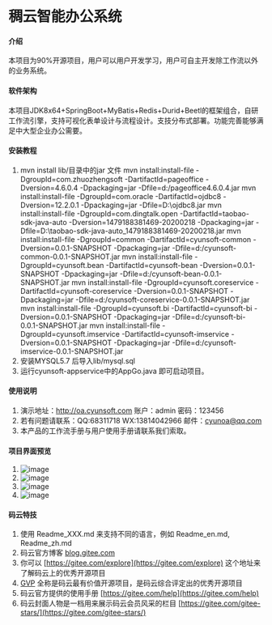 # 稠云智能办公系统

#### 介绍
本项目为90%开源项目，用户可以用户开发学习，用户可自主开发除工作流以外的业务系统。

#### 软件架构
本项目JDK8x64+SpringBoot+MyBatis+Redis+Durid+Beetl的框架组合，自研工作流引擎，支持可视化表单设计与流程设计。支技分布式部署。功能完善能够满足中大型企业办公需要。


#### 安装教程

1.  mvn install lib/目录中的jar 文件
		mvn install:install-file -DgroupId=com.zhuozhengsoft -DartifactId=pageoffice -Dversion=4.6.0.4  -Dpackaging=jar  -Dfile=d:/pageoffice4.6.0.4.jar
		mvn install:install-file -DgroupId=com.oracle -DartifactId=ojdbc8 -Dversion=12.2.0.1 -Dpackaging=jar -Dfile=D:\ojdbc8.jar
		mvn install:install-file -DgroupId=com.dingtalk.open -DartifactId=taobao-sdk-java-auto -Dversion=1479188381469-20200218 -Dpackaging=jar -Dfile=D:\taobao-sdk-java-auto_1479188381469-20200218.jar
		mvn install:install-file -DgroupId=common -DartifactId=cyunsoft-common -Dversion=0.0.1-SNAPSHOT  -Dpackaging=jar  -Dfile=d:/cyunsoft-common-0.0.1-SNAPSHOT.jar
		mvn install:install-file -DgroupId=cyunsoft.bean -DartifactId=cyunsoft-bean -Dversion=0.0.1-SNAPSHOT  -Dpackaging=jar  -Dfile=d:/cyunsoft-bean-0.0.1-SNAPSHOT.jar
		mvn install:install-file -DgroupId=cyunsoft.coreservice -DartifactId=cyunsoft-coreservice -Dversion=0.0.1-SNAPSHOT  -Dpackaging=jar  -Dfile=d:/cyunsoft-coreservice-0.0.1-SNAPSHOT.jar
		mvn install:install-file -DgroupId=cyunsoft.bi -DartifactId=cyunsoft-bi -Dversion=0.0.1-SNAPSHOT  -Dpackaging=jar  -Dfile=d:/cyunsoft-bi-0.0.1-SNAPSHOT.jar
		mvn install:install-file -DgroupId=cyunsoft.imservice -DartifactId=cyunsoft-imservice -Dversion=0.0.1-SNAPSHOT  -Dpackaging=jar  -Dfile=d:/cyunsoft-imservice-0.0.1-SNAPSHOT.jar
2.  安装MYSQL5.7 后导入lib/mysql.sql
3.  运行cyunsoft-appservice中的AppGo.java 即可启动项目。

#### 使用说明

1.  演示地址：http://oa.cyunsoft.com 账户：admin 密码：123456
2.  若有问题请联系：QQ:68311718 WX:13814042966 邮件：cyunoa@qq.com
3.  本产品的工作流手册与用户使用手册请联系我们索取。

#### 项目界面预览

1.  ![image](http://www.cyunsoft.com/main0.png)
2.  ![image](http://www.cyunsoft.com/main1.png)
3.  ![image](http://www.cyunsoft.com/main2.png)
4.  ![image](http://www.cyunsoft.com/main3.png)


#### 码云特技

1.  使用 Readme\_XXX.md 来支持不同的语言，例如 Readme\_en.md, Readme\_zh.md
2.  码云官方博客 [blog.gitee.com](https://blog.gitee.com)
3.  你可以 [https://gitee.com/explore](https://gitee.com/explore) 这个地址来了解码云上的优秀开源项目
4.  [GVP](https://gitee.com/gvp) 全称是码云最有价值开源项目，是码云综合评定出的优秀开源项目
5.  码云官方提供的使用手册 [https://gitee.com/help](https://gitee.com/help)
6.  码云封面人物是一档用来展示码云会员风采的栏目 [https://gitee.com/gitee-stars/](https://gitee.com/gitee-stars/)
